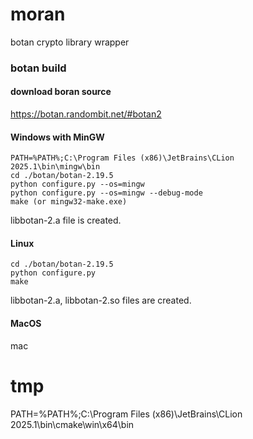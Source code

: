 # moran
botan crypto library wrapper

### botan build
#### download boran source
https://botan.randombit.net/#botan2
#### Windows with MinGW
```
PATH=%PATH%;C:\Program Files (x86)\JetBrains\CLion 2025.1\bin\mingw\bin
cd ./botan/botan-2.19.5
python configure.py --os=mingw
python configure.py --os=mingw --debug-mode
make (or mingw32-make.exe)
```
libbotan-2.a file is created.
#### Linux
```
cd ./botan/botan-2.19.5
python configure.py
make
```
libbotan-2.a, libbotan-2.so files are created.
#### MacOS
mac


# tmp
PATH=%PATH%;C:\Program Files (x86)\JetBrains\CLion 2025.1\bin\cmake\win\x64\bin
